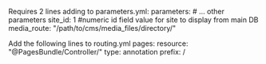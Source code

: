 Requires 2 lines adding to parameters.yml:
    parameters:
      # ... other parameters
      site_id:           1 #numeric id field value for site to display from main DB
      media_route:       "/path/to/cms/media_files/directory/"

Add the following lines to routing.yml
    pages:
      resource: "@PagesBundle/Controller/"
      type:     annotation
      prefix:   /